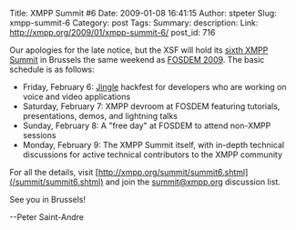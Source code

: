 Title: XMPP Summit #6
Date: 2009-01-08 16:41:15
Author: stpeter
Slug: xmpp-summit-6
Category: post
Tags: 
Summary: description:
Link: http://xmpp.org/2009/01/xmpp-summit-6/
post_id: 716


Our apologies for the late notice, but the XSF will hold its [sixth XMPP Summit](/summit/summit6.shtml) in Brussels the same weekend as [FOSDEM 2009](http://fosdem.org/2009/). The basic schedule is as follows:

* Friday, February 6: [Jingle](/tech/jingle.shtml) hackfest for developers who are working on voice and video applications
* Saturday, February 7: XMPP devroom at FOSDEM featuring tutorials, presentations, demos, and lightning talks
* Sunday, February 8: A "free day" at FOSDEM to attend non-XMPP sessions
* Monday, February 9: The XMPP Summit itself, with in-depth technical discussions for active technical contributors to the XMPP community

For all the details, visit [http://xmpp.org/summit/summit6.shtml](/summit/summit6.shtml) and join the [summit@xmpp.org](http://mail.jabber.org/mailman/listinfo/summit) discussion list.

See you in Brussels!

--Peter Saint-Andre
